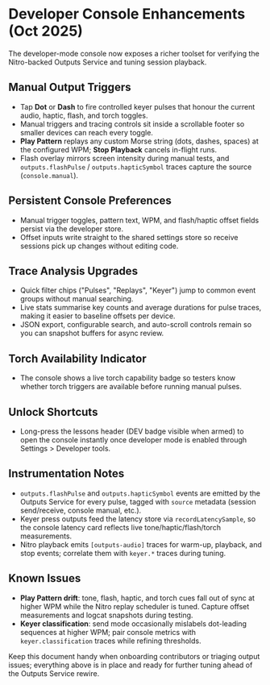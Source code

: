 # Developer Console Enhancements (Oct 2025)

The developer-mode console now exposes a richer toolset for verifying the Nitro-backed Outputs Service and tuning session playback.

## Manual Output Triggers
- Tap **Dot** or **Dash** to fire controlled keyer pulses that honour the current audio, haptic, flash, and torch toggles.
- Manual triggers and tracing controls sit inside a scrollable footer so smaller devices can reach every toggle.
- **Play Pattern** replays any custom Morse string (dots, dashes, spaces) at the configured WPM; **Stop Playback** cancels in-flight runs.
- Flash overlay mirrors screen intensity during manual tests, and `outputs.flashPulse` / `outputs.hapticSymbol` traces capture the source (`console.manual`).

## Persistent Console Preferences
- Manual trigger toggles, pattern text, WPM, and flash/haptic offset fields persist via the developer store.
- Offset inputs write straight to the shared settings store so receive sessions pick up changes without editing code.

## Trace Analysis Upgrades
- Quick filter chips ("Pulses", "Replays", "Keyer") jump to common event groups without manual searching.
- Live stats summarise key counts and average durations for pulse traces, making it easier to baseline offsets per device.
- JSON export, configurable search, and auto-scroll controls remain so you can snapshot buffers for async review.

## Torch Availability Indicator
- The console shows a live torch capability badge so testers know whether torch triggers are available before running manual pulses.

## Unlock Shortcuts
- Long-press the lessons header (DEV badge visible when armed) to open the console instantly once developer mode is enabled through Settings > Developer tools.

## Instrumentation Notes
- `outputs.flashPulse` and `outputs.hapticSymbol` events are emitted by the Outputs Service for every pulse, tagged with `source` metadata (session send/receive, console manual, etc.).
- Keyer press outputs feed the latency store via `recordLatencySample`, so the console latency card reflects live tone/haptic/flash/torch measurements.
- Nitro playback emits `[outputs-audio]` traces for warm-up, playback, and stop events; correlate them with `keyer.*` traces during tuning.

## Known Issues
- **Play Pattern drift**: tone, flash, haptic, and torch cues fall out of sync at higher WPM while the Nitro replay scheduler is tuned. Capture offset measurements and logcat snapshots during testing.
- **Keyer classification**: send mode occasionally mislabels dot-leading sequences at higher WPM; pair console metrics with `keyer.classification` traces while refining thresholds.

Keep this document handy when onboarding contributors or triaging output issues; everything above is in place and ready for further tuning ahead of the Outputs Service rewire.
